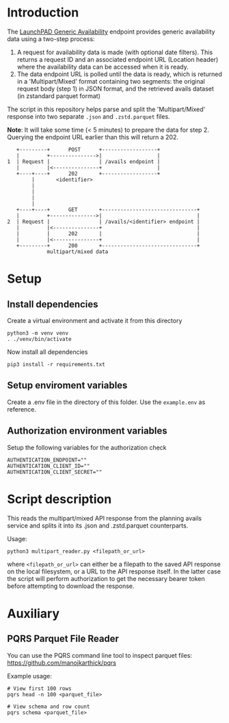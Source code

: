 # Introduction

The [LaunchPAD Generic Availability](https://app.swaggerhub.com/apis/Clear-Channel/opendirect-core/1.0.0#/Planning%20Availability/post_avails) endpoint provides generic availability data using a two-step process:

1. A request for availability data is made (with optional date filters). This returns a request ID and an associated endpoint URL 
(Location header) where the availability data can be accessed when it is 
ready.
2. The data endpoint URL is polled until the data is ready, which is returned in a 'Multipart/Mixed' format containing two segments: 
the original request body (step 1) in JSON format, and the retrieved avails 
dataset (in zstandard parquet format)

The script in this repository helps parse and split the 'Multipart/Mixed' response into two separate `.json` and `.zstd.parquet` files.

**Note**: It will take some time (< 5 minutes) to prepare the data for step 2. Querying the endpoint URL earlier than this will 
return a 202. 

```
   +---------+      POST      +------------------+
   |         +--------------->|                  |
1  | Request |                | /avails endpoint |
   |         |<---------------+                  |
   +----+----+      202       +------------------+
        |       <identifier>
        |
        |
        |
        |
   +----+----+      GET       +-------------------------------+
   |         +--------------->|                               |
2  | Request |                | /avails/<identifier> endpoint |
   |         |<---------------+                               |
   |         |      202       |                               |
   |         |<---------------+                               |
   +---------+      200       +-------------------------------+
             multipart/mixed data
```
      

# Setup

## Install dependencies

Create a virtual environment and activate it from this directory

```
python3 -m venv venv
. ./venv/bin/activate
```

Now install all dependencies

```
pip3 install -r requirements.txt
```

## Setup enviroment variables

Create a .env file in the directory of this folder. Use the `example.env` as reference.

## Authorization environment variables

Setup the following variables for the authorization check

```
AUTHENTICATION_ENDPOINT=""
AUTHENTICATION_CLIENT_ID=""
AUTHENTICATION_CLIENT_SECRET=""
```

# Script description

This reads the multipart/mixed API response from the planning avails service and splits it into its .json and .zstd.parquet counterparts.

Usage:

```
python3 multipart_reader.py <filepath_or_url>
```

where `<filepath_or_url>` can either be a filepath to the saved API response on the local filesystem, or a URL to the API response itself. In the latter case the script will perform authorization to get the necessary bearer token before attempting to download the response.

# Auxiliary

## PQRS Parquet File Reader

You can use the PQRS command line tool to inspect parquet files: https://github.com/manojkarthick/pqrs

Example usage:

```
# View first 100 rows
pqrs head -n 100 <parquet_file>

# View schema and row count
pqrs schema <parquet_file>
```
